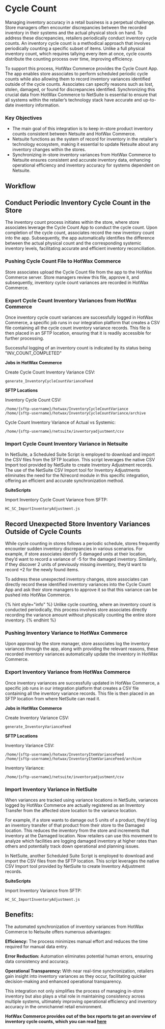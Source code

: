 # Cycle Count
Managing inventory accuracy in a retail business is a perpetual challenge. Store managers often encounter discrepancies between the recorded inventory in their systems and the actual physical stock on hand. To address these discrepancies, retailers periodically conduct inventory cycle counts. An inventory cycle count is a methodical approach that involves periodically counting a specific subset of items. Unlike a full physical inventory count, which requires tallying every item at once, cycle counts distribute the counting process over time, improving efficiency.

To support this process, HotWax Commerce provides the Cycle Count App. The app enables store associates to perform scheduled periodic cycle counts while also allowing them to record inventory variances identified outside of the cycle counts. Associates can specify reasons such as lost, stolen, damaged, or found for discrepancies identified. Synchronizing this crucial data from HotWax Commerce to NetSuite is essential to ensure that all systems within the retailer’s technology stack have accurate and up-to-date inventory information.

### Key Objectives
- The main goal of this integration is to keep in-store product inventory counts consistent between Netsuite and HotWax Commerce.
- Netsuite functions as the system of record for inventory in the retailer's technology ecosystem, making it essential to update Netsuite about any inventory changes within the stores.
- Synchronizing in-store inventory variances from HotWax Commerce to Netsuite ensures consistent and accurate inventory data, enhancing operational efficiency and inventory accuracy for systems dependent on Netsuite.

## Workflow

## Conduct Periodic Inventory Cycle Count in the Store
The inventory count process initiates within the store, where store associates leverage the Cycle Count App to conduct the cycle count. Upon completion of the cycle count, associates record the new inventory count into the app. Subsequently, the app automatically identifies the difference between the actual physical count and the corresponding systemic inventory levels, facilitating accurate and efficient inventory reconciliation.

### Pushing Cycle Count File to HotWax Commerce
Store associates upload the Cycle Count file from the app to the HotWax Commerce server. Store managers review this file, approve it, and subsequently, inventory cycle count variances are recorded in HotWax Commerce.

### Export Cycle Count Inventory Variances from HotWax Commerce
Once inventory cycle count variances are successfully logged in HotWax Commerce, a specific job runs in our integration platform that creates a CSV file containing all the cycle count inventory variance records. This file is then placed in an SFTP location, ensuring that it is readily accessible for further processing.

Successful logging of an inventory count is indicated by its status being "INV_COUNT_COMPLETED"

**Jobs in HotWax Commerce**

Create Cycle Count Inventory Variance CSV:
```
generate_InventoryCycleCountVarianceFeed
```

**SFTP Locations**

Inventory Cycle Count CSV:
```
/home/{sftp-username}/hotwax/InventoryCycleCountVariance
/home/{sftp-username}/hotwax/InventoryCycleCountVariance/archive
```

Cycle Count Inventory Variance of Actual vs Systemic:
```
/home/{sftp-username}/netsuite/inventoryadjustment/csv
```

### Import Cycle Count Inventory Variance in Netsuite
In NetSuite, a Scheduled Suite Script is employed to download and import the CSV files from the SFTP location. This script leverages the native CSV Import tool provided by NetSuite to create Inventory Adjustment records. The use of the NetSuite CSV Import tool for Inventory Adjustments eliminates the need for the N/record module in this specific integration, offering an efficient and accurate synchronization method.

**SuiteScripts**

Import Inventory Cycle Count Variance from SFTP:
```
HC_SC_ImportInventoryAdjustment.js
```
## Record Unexpected Store Inventory Variances Outside of Cycle Counts
While cycle counting in stores follows a periodic schedule, stores frequently encounter sudden inventory discrepancies in various scenarios. For example, if store associates identify 5 damaged units at their location, they’d want to record a variance of -5 for the damaged inventory. Similarly, if they discover 2 units of previously missing inventory, they’d want to record +2 for the newly found items.

To address these unexpected inventory changes, store associates can directly record these identified inventory variances into the Cycle Count App and ask their store managers to approve it so that this variance can be pushed into HotWax Commerce.

{% hint style="info" %}
Unlike cycle counting, where an inventory count is conducted periodically, this process involves store associates directly recording the variance amount without physically counting the entire store inventory.
{% endhint %}

### Pushing Inventory Variance to HotWax Commerce
Upon approval by the store manager, store associates log the inventory variances through the app, along with providing the relevant reasons, these recorded inventory variances automatically update the inventory in HotWax Commerce.

### Export Inventory Variance from HotWax Commerce
Once inventory variances are successfully updated in HotWax Commerce, a specific job runs in our integration platform that creates a CSV file containing all the inventory variance records. This file is then placed in an SFTP location from where NetSuite can read it.

**Jobs in HotWax Commerce**

Create Inventory Variance CSV:
```
generate_InventoryVarianceFeed
```

**SFTP Locations** 

Inventory Variance CSV:

```
/home/{sftp-username}/hotwax/InventoryItemVarianceFeed
/home/{sftp-username}/hotwax/InventoryItemVarianceFeed/archive
```

Inventory Variance:
```
/home/{sftp-username}/netsuite/inventoryadjustment/csv
```
### Import Inventory Variance in NetSuite

When variances are tracked using variance locations in NetSuite, variances logged by HotWax Commerce are actually registered as an Inventory Transfer from the affected store location to the variance location.

For example, if a store wants to damage out 5 units of a product, they’d log an inventory transfer of that product from their store to the Damaged location. This reduces the inventory from the store and increments that inventory at the Damaged location. Now retailers can use this movement to analyze which facilities are logging damaged inventory at higher rates than others and potentially track down operational and planning issues.

In NetSuite, another Scheduled Suite Script is employed to download and import the CSV files from the SFTP location. This script leverages the native CSV Import tool provided by NetSuite to create Inventory Adjustment records.

**SuiteScripts**

Import Inventory Variance from SFTP:
```
HC_SC_ImportInventoryAdjustment.js
```

## Benefits:
The automated synchronization of inventory variances from HotWax Commerce to Netsuite offers numerous advantages:

**Efficiency:** The process minimizes manual effort and reduces the time required for manual data entry.


**Error Reduction:** Automation eliminates potential human errors, ensuring data consistency and accuracy.


**Operational Transparency:** With near real-time synchronization, retailers gain insight into inventory variances as they occur, facilitating quicker decision-making and enhanced operational transparency.

This integration not only simplifies the process of managing in-store inventory but also plays a vital role in maintaining consistency across multiple systems, ultimately improving operational efficiency and inventory accuracy in the omnichannel retail environment.


**HotWax Commerce provides out of the box reports to get an overview of inventory cycle counts, which you can read [here](https://docs.hotwax.co/user-guides/inventory/cycle-counting/reports)**
